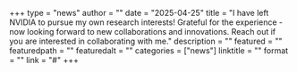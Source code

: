 +++
type = "news"
author = ""
date = "2025-04-25"
title = "I have left NVIDIA to pursue my own research interests! Grateful for the experience - now looking forward to new collaborations and innovations. Reach out if you are interested in collaborating with me."
description = ""
featured = ""
featuredpath = ""
featuredalt = ""
categories = ["news"]
linktitle = ""
format = ""
link = "#"
+++